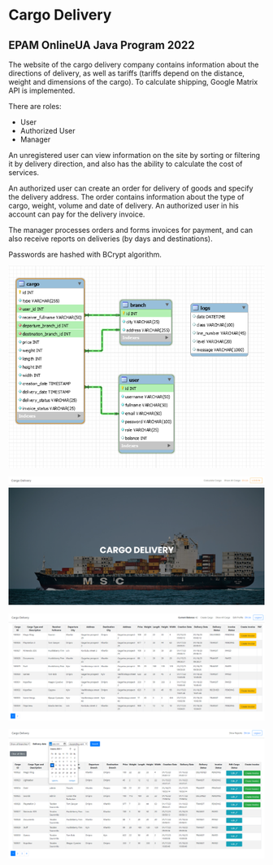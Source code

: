 <h1>Cargo Delivery</h1>
<h2>EPAM OnlineUA Java Program 2022</h2>

The website of the cargo delivery company contains information about the directions of delivery, as well as tariffs (tariffs depend on the distance, weight and dimensions of the cargo). To calculate shipping, Google Matrix API is implemented.

There are roles:
- User
- Authorized User
- Manager


An unregistered user can view information on the site by sorting or filtering it by delivery direction, and also has the
ability to calculate the cost of services.

An authorized user can create an order for delivery of goods and specify the delivery address. The order contains
information about the type of cargo, weight, volume and date of delivery. An authorized user in his account can pay for the delivery invoice.

The manager processes orders and forms invoices for payment, and can also receive reports on deliveries (by days and
destinations).

Passwords are hashed with BCrypt algorithm.

![Image alt](https://github.com/bdmtr/cargo/blob/master/schm.png)

![Image alt](https://github.com/bdmtr/cargo/blob/master/scr1.png)

![Image alt](https://github.com/bdmtr/cargo/blob/master/scr2.png)

![Image alt](https://github.com/bdmtr/cargo/blob/master/scr3.png)






